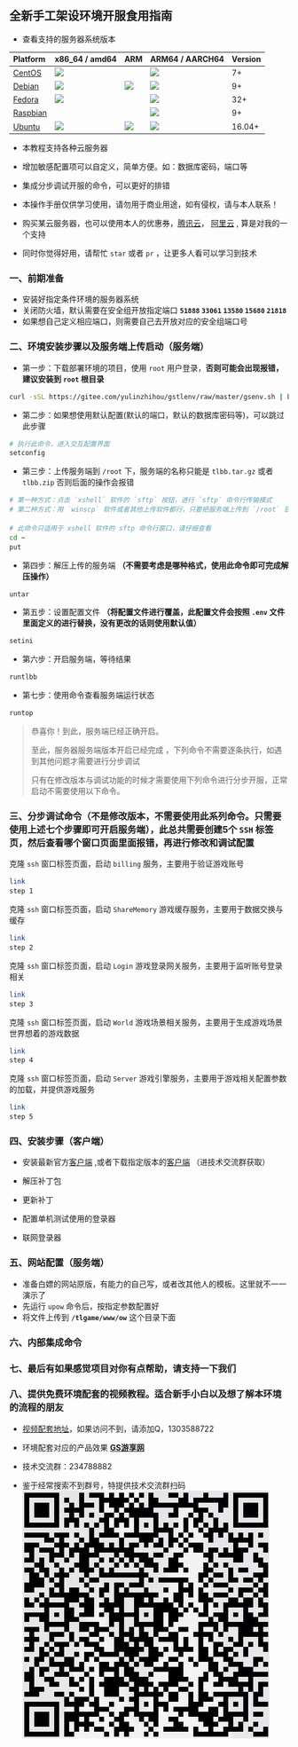 ## 全新手工架设环境开服食用指南

- 查看支持的服务器系统版本 

| Platform                                                   | x86_64 / amd64                                               | ARM                                                          | ARM64 / AARCH64                                              | Version |
| :--------------------------------------------------------- | :----------------------------------------------------------- | :----------------------------------------------------------- | :----------------------------------------------------------- | ------- |
| <a href="https://docs.docker.com/engine/install/centos/" target="_blank" rel="nofollow noopener">CentOS</a>   | ![](https://docs.docker.com/assets/images/green-check.svg)|                                                              | ![](https://docs.docker.com/assets/images/green-check.svg) | 7+      |
| <a href="https://docs.docker.com/engine/install/debian/" target="_blank" rel="nofollow noopener">Debian</a>  | ![](https://docs.docker.com/assets/images/green-check.svg) | ![](https://docs.docker.com/assets/images/green-check.svg) | ![](https://docs.docker.com/assets/images/green-check.svg) | 9+      |
| <a href="https://docs.docker.com/engine/install/Fedora/" target="_blank" rel="nofollow noopener">Fedora</a>  | ![](https://docs.docker.com/assets/images/green-check.svg)|                                                              | ![](https://docs.docker.com/assets/images/green-check.svg) | 32+     |
| <a href="https://docs.docker.com/engine/install/Raspbian/" target="_blank" rel="nofollow noopener">Raspbian</a>  |                                                              | [](https://docs.docker.com/assets/images/green-check.svg) | ![](https://docs.docker.com/assets/images/green-check.svg) | 9+      |
| <a href="https://docs.docker.com/engine/install/ubuntu/" target="_blank" rel="nofollow noopener">Ubuntu</a>   | ![](https://docs.docker.com/assets/images/green-check.svg) | ![](https://docs.docker.com/assets/images/green-check.svg) | ![](https://docs.docker.com/assets/images/green-check.svg) | 16.04+

- 本教程支持各种云服务器

- 增加敏感配置项可以自定义，简单方便。如：数据库密码，端口等

- 集成分步调试开服的命令，可以更好的排错

- 本操作手册仅供学习使用，请勿用于商业用途，如有侵权，请与本人联系！

- 购买某云服务器，也可以使用本人的优惠券，[腾讯云](https://curl.qcloud.com/6ngsEaFu)， [阿里云](https://www.aliyun.com/minisite/goods?userCode=buoewrk0) , 算是对我的一个支持

- 同时你觉得好用，请帮忙 `star`  或者 `pr` ，让更多人看可以学习到技术

### 一、前期准备

- 安装好指定条件环境的服务器系统
- 关闭防火墙，默认需要在安全组开放指定端口 **`51888`  `33061` `13580` `15680` `21818`** 
- 如果想自己定义相应端口，则需要自己去开放对应的安全组端口号

### 二、环境安装步骤以及服务端上传启动（服务端）

- 第一步：下载部署环境的项目，使用 `root` 用户登录，**否则可能会出现报错，建议安装到 `root` 根目录**

```bash
curl -sSL https://gitee.com/yulinzhihou/gstlenv/raw/master/gsenv.sh | bash
```

- 第二步：如果想使用默认配置(默认的端口，默认的数据库密码等)，可以跳过此步骤

```bash
# 执行此命令，进入交互配置界面
setconfig
```

- 第三步：上传服务端到 `/root` 下，服务端的名称只能是  `tlbb.tar.gz` 或者 `tlbb.zip` 否则后面的操作会报错

```bash
# 第一种方式：点击 `xshell` 软件的 `sftp` 按钮，进行 `sftp` 命令行传输模式 
# 第二种方式：用 `winscp` 软件或者其他上传软件都行，只要把服务端上传到 `/root` 目录下即可（此方法需要输入以下命令）

# 此命令只适用于 xshell 软件的 sftp 命令行窗口，请仔细查看
cd ~
put
```

- 第四步：解压上传的服务端 **（不需要考虑是哪种格式，使用此命令即可完成解压操作）**

```bash
untar
```

- 第五步：设置配置文件 **（将配置文件进行覆盖，此配置文件会按照 `.env` 文件里面定义的进行替换，没有更改的话则使用默认值）**

```bash
setini
```

- 第六步：开启服务端，等待结果

```bash
runtlbb
```

- 第七步：使用命令查看服务端运行状态

```bash
runtop
```

>   恭喜你！到此，服务端已经正确开启。
>
>   至此，服务器服务端版本开启已经完成 ，下列命令不需要逐条执行，如遇到其他问题才需要进行分步调试
>
>   只有在修改版本与调试功能的时候才需要使用下列命令进行分步开服，正常启动不需要使用以下命令。



### 三、**分步调试命令（不是修改版本，不需要使用此系列命令。只需要使用上述七个步骤即可开启服务端），此总共需要创建5个 `SSH` 标签页，然后查看哪个窗口页面里面报错，再进行修改和调试配置**

克隆 `ssh` 窗口标签页面，启动 `billing`  服务，主要用于验证游戏账号

```bash
link
step 1
```

克隆 `ssh` 窗口标签页面，启动 `ShareMemory`  游戏缓存服务，主要用于数据交换与缓存

```bash
link
step 2
```

克隆 `ssh` 窗口标签页面，启动 `Login`  游戏登录网关服务，主要用于监听账号登录相关

```bash
link
step 3
```

克隆 `ssh` 窗口标签页面，启动 `World`  游戏场景相关服务，主要用于生成游戏场景世界想着的游戏数据

```bash
link
step 4
```

克隆 `ssh` 窗口标签页面，启动 `Server`  游戏引擎服务，主要用于游戏相关配置参数的加载，并提供游戏服务

```bash
link
step 5
```

### 四、安装步骤（客户端）

- 安装最新官方[客户端](http://tl.changyou.com/download/index.shtml) ,或者下载指定版本的[客户端](http://shang.qq.com/wpa/qunwpa?idkey=a67f7a7ee8d6fb3266b945d1ec512f31a374dcb74c863ead2d73029f5050576f) （进技术交流群获取）

- 解压补丁包
- 更新补丁
- 配置单机测试使用的登录器
- 联网登录器

### 五、网站配置（服务端）

- 准备白嫖的网站原版，有能力的自己写，或者改其他人的模板。这里就不一一演示了
- 先运行 `upow` 命令后，按指定参数配置好
- 将文件上传到 **`/tlgame/www/ow`**  这个目录下面

### 六、内部集成命令


### 七、最后有如果感觉项目对你有点帮助，请支持一下我们

### 八、提供免费环境配套的视频教程。适合新手小白以及想了解本环境的流程的朋友

-   [视频配套地址](https://gsgameshare.com/gs-origin/env-v2-001)，如果访问不到，请添加Q，1303588722

-   环境配套对应的产品效果  [**GS游享网**](https://gsgameshare.com)
-   技术交流群：234788882
-   鉴于经常搜索不到群号，特提供技术交流群扫码![](./qqqun.png)